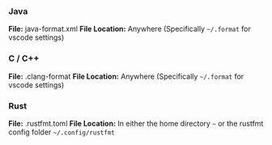 ### Java

**File:** java-format.xml
**File Location:** Anywhere (Specifically `~/.format` for vscode settings)

### C / C++

**File:** .clang-format
**File Location:** Anywhere (Specifically `~/.format` for vscode settings)

### Rust

**File:** .rustfmt.toml
**File Location:** In either the home directory `~` or the rustfmt config folder `~/.config/rustfmt`
